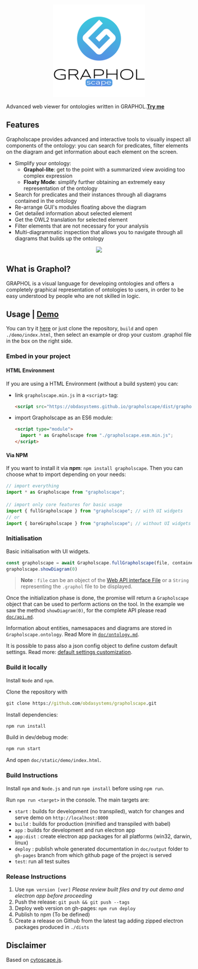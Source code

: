 <p style="margin:auto; max-width:250px" align="center">
  <img width="250px" src="https://github.com/obdasystems/grapholscape/raw/develop/app/assets/logo.png">
</p>

Advanced web viewer for ontologies written in GRAPHOL.[**Try me**](https://obdasystems.github.io/grapholscape/demo/)

## Features
Grapholscape provides advanced and interactive tools to visually inspect all components of the ontology: you can search for predicates, filter elements on the diagram and get information about each element on the screen.

* Simplify your ontology:
  * **Graphol-lite**: get to the point with a summarized view avoiding too complex expression
  * **Floaty Mode**: simplify further obtaining an extremely easy representation of the ontology
* Search for predicates and their instances through all diagrams contained in the ontology
* Re-arrange GUI's modules floating above the diagram
* Get detailed information about selected element
* Get the OWL2 translation for selected element
* Filter elements that are not necessary for your analysis
* Multi-diagrammatic inspection that allows you to navigate through all diagrams that builds up the ontology

<p align="center">
  <img src="https://github.com/obdasystems/grapholscape/blob/master/doc/static/assets/img/demo.gif" />
</p>

## What is Graphol?
GRAPHOL is a visual language for developing ontologies and offers a completely graphical representation of ontologies to users, in order to be easy understood by people who are not skilled in logic.

## Usage | [Demo](https://obdasystems.github.io/grapholscape/demo/)
You can try it [here](https://obdasystems.github.io/grapholscape/demo/) or just clone the repository, `build` and open `./demo/index.html`, then select an example or drop your custom .graphol file in the box on the right side.

### Embed in your project

#### HTML Environment
If you are using a HTML Environment (without a build system) you can:

- link `grapholscape.min.js` in a `<script>` tag:

  ```html
  <script src="https://obdasystems.github.io/grapholscape/dist/grapholscape.min.js" type="text/javascript" ></script>
  ```

- import Grapholscape as an ES6 module:

  ```html
  <script type="module">
    import * as Grapholscape from "./grapholscape.esm.min.js";
  </script>
  ```

#### Via NPM
If you want to install it via **npm**: `npm install grapholscape`.
Then you can choose what to import depending on your needs:
```js
// import everything
import * as Grapholscape from "grapholscape";

// import only core features for basic usage
import { fullGrapholscape } from "grapholscape"; // with UI widgets
// or
import { bareGrapholscape } from "grapholscape"; // without UI widgets
```

### Initialisation
Basic initialisation with UI widgets.
```js
const grapholscape = await Grapholscape.fullGrapholscape(file, container)
grapholscape.showDiagram(0)
```
> **Note** : `file` can be an object of the [Web API interface File](https://developer.mozilla.org/en-US/docs/Web/API/File) or a `String` representing the `.graphol` file to be displayed.

Once the initialization phase is done, the promise will return a `Grapholscape` object that can be used to perform actions on the tool.
In the example we saw the method `showDiagram(0)`, for the complete API please read [`doc/api.md`](https://obdasystems.github.io/grapholscape/Grapholscape.html).

Information about entities, namesapaces and diagrams are stored in `Grapholscape.ontology`. Read More in [`doc/ontology.md`](https://obdasystems.github.io/grapholscape/Ontology.html).

It is possible to pass also a json config object to define custom default settings. Read more: [default settings customization](https://obdasystems.github.io/grapholscape/tutorial-Settings.html).

### Build it locally
Install `Node` and `npm`.

Clone the repository with
```cmd
git clone https://github.com/obdasystems/grapholscape.git
```

Install dependencies:
```cmd
npm run install
```

Build in dev/debug mode:
```cmd
npm run start
```
And open `doc/static/demo/index.html`.

### Build Instructions
Install `npm` and `Node.js` and run `npm install` before using `npm run`.

Run `npm run <target>` in the console. The main targets are:

- `start` : builds for development (no transpiled), watch for changes and serve demo on `http://localhost:8000`
- `build` : builds for production (minified and transpiled with babel)
- `app` : builds for development and run electron app
- `app:dist` : create electron app packages for all platforms (win32, darwin, linux)
- `deploy` : publish whole generated documentation in `doc/output` folder to `gh-pages` branch from which github page of the project is served
- `test`: run all test suites

### Release Instructions
1. Use `npm version [ver]`
    *Please review built files and try out demo and electron app before proceeding*
2. Push the release: `git push && git push --tags`
3. Deploy web version on gh-pages: `npm run deploy`
4. Publish to npm (To be defined)
5. Create a release on Github from the latest tag adding zipped electron packages produced in `./dists`

## Disclaimer
Based on [cytoscape.js](http://js.cytoscape.org).
